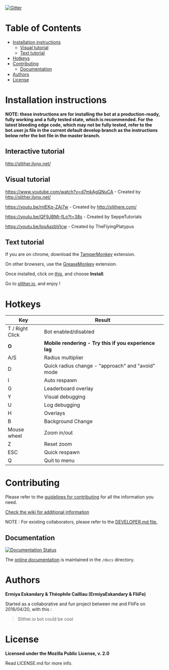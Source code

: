 [![Gitter](https://img.shields.io/gitter/room/nwjs/nw.js.svg?maxAge=2592000)](https://gitter.im/ErmiyaEskandary/Slither.io-bot?utm_source=badge&utm_medium=badge&utm_campaign=pr-badge)

# Table of Contents
- [Installation instructions](https://github.com/ErmiyaEskandary/Slither.io-bot#installation-instructions)
	- [Visual tutorial](https://github.com/ErmiyaEskandary/Slither.io-bot#visual-tutorial)
	- [Text tutorial](https://github.com/ErmiyaEskandary/Slither.io-bot#text-tutorial)
- [Hotkeys](https://github.com/ErmiyaEskandary/Slither.io-bot#hotkeys)
- [Contributing](https://github.com/ErmiyaEskandary/Slither.io-bot#contributing)
	- [Documentation](https://github.com/ErmiyaEskandary/Slither.io-bot#documentation)
- [Authors](https://github.com/ErmiyaEskandary/Slither.io-bot#authors)
- [License](https://github.com/ErmiyaEskandary/Slither.io-bot#license)

# Installation instructions

**NOTE: these instructions are for installing the bot at a production-ready, fully working and a fully tested state, which is recommended. For the latest bleeding edge code, which may not be fully tested, refer to the bot.user.js file in the current default develop branch as the instructions below refer the bot file in the master branch.**

## Interactive tutorial
http://slither.jlynx.net/

## Visual tutorial
https://www.youtube.com/watch?v=d7mkAgQNuCA - Created by http://slither.jlynx.net/

https://youtu.be/mlEKp-ZAi7w - Created by http://slithere.com/

https://youtu.be/QF9JBMi-fLo?t=38s - Created by SeppeTutorials

https://youtu.be/IpsAazbVIcw - Created by TheFlyingPlatypus

## Text tutorial
If you are on chrome, download the [TamperMonkey](https://chrome.google.com/webstore/detail/tampermonkey/dhdgffkkebhmkfjojejmpbldmpobfkfo?hl=en) extension.

On other browsers, use the [GreaseMonkey](https://addons.mozilla.org/en-GB/firefox/addon/greasemonkey/) extension.

Once installed, click on [this](https://github.com/ErmiyaEskandary/slither.io-bot/raw/master/bot.user.js), and choose **Install**.

Go to [slither.io](http://slither.io/), and enjoy !

# Hotkeys

Key | Result
---|---
T / Right Click | Bot enabled/disabled
**O** | **Mobile rendering - Try this if you experience lag**
A/S | Radius multiplier
D | Quick radius change - "approach" and "avoid" mode
I | Auto respawn
G | Leaderboard overlay
Y | Visual debugging
U | Log debugging
H | Overlays
B | Background Change
Mouse wheel | Zoom in/out
Z | Reset zoom
ESC | Quick respawn
Q | Quit to menu


# Contributing

Please refer to the [guidelines for contributing](https://github.com/ErmiyaEskandary/Slither.io-bot/blob/master/.github/CONTRIBUTING.md) for all the information you need.

[Check the wiki for additional information](https://github.com/ErmiyaEskandary/Slither.io-bot/wiki)

NOTE : For existing collaborators, please refer to the [DEVELOPER.md file.](https://github.com/ErmiyaEskandary/Slither.io-bot/blob/master/DEVELOPER.md)
## Documentation

[![Documentation Status](https://readthedocs.org/projects/slitherio-bot/badge/?version=latest)](http://slitherio-bot.readthedocs.io/en/latest/?badge=latest)

The [online documentation](http://slitherio-bot.readthedocs.io/en/latest/) is maintained in the `/docs` directory.

# Authors
**Ermiya Eskandary & Théophile Cailliau (ErmiyaEskandary & FliiFe)**

Started as a collaborative and fun project between me and FliiFe on 2016/04/20, with this :
> Slither.io bot could be cool

# License

**Licensed under the Mozilla Public License, v. 2.0**

Read LICENSE.md for more info.

